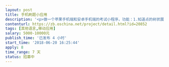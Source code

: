 ```yaml
---                
layout: post       
title: 手机刷题小应用           
description: '<p>做一个苹果手机端和安卓手机端的考试小程序，功能：1.知道点的树状展示（相当于word,第一章，1.1，1.2，1.1.2），2.答题功能，试题展示，选择和填空题作答判断。3.统计功能，例如这道题大家的错误率，你的错题，高考出现次数，4.整个题目打完统计，形成一个折线图，饼状图，或者菱形图。详细需求电话联系。</p>'     
contenturl: https://zb.oschina.net/project/detail.html?id=20852      
tags: [其他语言,移动应用]            
salary: 5000-10000元          
publish_time: '已发布 4 小时'         
start_time: '2018-06-20 16:25:44'           
apply: 8                   
time_range: 7 天              
status: 招募中                  
---                 
```

